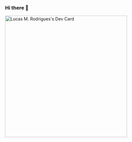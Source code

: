 ### Hi there 👋

<!--
**MaJoRShS/MaJoRShS** is a ✨ _special_ ✨ repository because its `README.md` (this file) appears on your GitHub profile.

Here are some ideas to get you started:

- 🔭 I’m currently working on ...
- 🌱 I’m currently learning ...
- 👯 I’m looking to collaborate on ...
- 🤔 I’m looking for help with ...
- 💬 Ask me about ...
- 📫 How to reach me: ...
- 😄 Pronouns: ...
- ⚡ Fun fact: ...
-->

<a href="https://app.daily.dev/m4j0r"><img src="https://api.daily.dev/devcards/8ba6206db6984465a5869a55b0fa157f.png?r=y8k" width="400" alt="Lucas M. Rodrigues's Dev Card"/></a>
